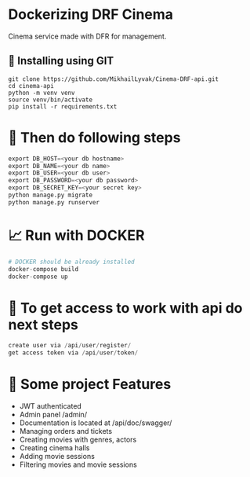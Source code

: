 # Dockerizing DRF Cinema

Cinema service made with DFR for management.

## 💼 Installing using GIT
```
git clone https://github.com/MikhailLyvak/Cinema-DRF-api.git
cd cinema-api
python -m venv venv
source venv/bin/activate
pip install -r requirements.txt
```

# 📝 Then do following steps
```python
export DB_HOST=<your db hostname>
export DB_NAME=<your db name>
export DB_USER=<your db user>
export DB_PASSWORD=<your db password>
export DB_SECRET_KEY=<your secret key>
python manage.py migrate
python manage.py runserver
```

# 📈 Run with DOCKER
```python
# DOCKER should be already installed
docker-compose build
docker-compose up
```

# 🤟 To get access to work with api do next steps
```python
create user via /api/user/register/
get access token via /api/user/token/
```

# 📜 Some project Features
- JWT authenticated
- Admin panel /admin/
- Documentation is located at /api/doc/swagger/
- Managing orders and tickets
- Creating movies with genres, actors
- Creating cinema halls
- Adding movie sessions
- Filtering movies and movie sessions
